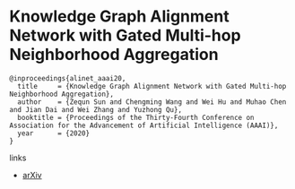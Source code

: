 # Knowledge Graph Alignment Network with Gated Multi-hop Neighborhood Aggregation

```
@inproceedings{alinet_aaai20,
  title     = {Knowledge Graph Alignment Network with Gated Multi-hop Neighborhood Aggregation},
  author    = {Zequn Sun and Chengming Wang and Wei Hu and Muhao Chen and Jian Dai and Wei Zhang and Yuzhong Qu},
  booktitle = {Proceedings of the Thirty-Fourth Conference on Association for the Advancement of Artificial Intelligence (AAAI)},
  year      = {2020}
}
```

links
- [arXiv](https://arxiv.org/abs/1911.08936)
